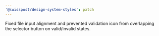 ```yaml
---
'@swisspost/design-system-styles': patch
---
```


Fixed file input alignment and prevented validation icon from overlapping the selector button on valid/invalid states.
